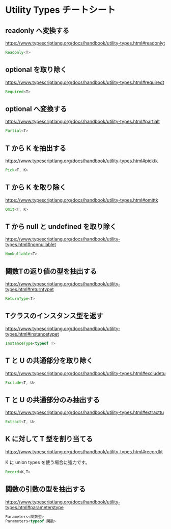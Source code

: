 # Utility Types チートシート

## readonly へ変換する

https://www.typescriptlang.org/docs/handbook/utility-types.html#readonlyt

```ts
Readonly<T>
```

## optional を取り除く

https://www.typescriptlang.org/docs/handbook/utility-types.html#requiredt

```ts
Required<T>
```

## optional へ変換する

https://www.typescriptlang.org/docs/handbook/utility-types.html#partialt

```ts
Partial<T>
```

## T から K を抽出する

https://www.typescriptlang.org/docs/handbook/utility-types.html#picktk

```ts
Pick<T, K>
```

## T から K を取り除く

https://www.typescriptlang.org/docs/handbook/utility-types.html#omittk

```ts
Omit<T, K>
```

## T から null と undefined を取り除く

https://www.typescriptlang.org/docs/handbook/utility-types.html#nonnullablet

```ts
NonNullable<T>
```

## 関数Tの返り値の型を抽出する

https://www.typescriptlang.org/docs/handbook/utility-types.html#returntypet

```ts
ReturnType<T>
```

## Tクラスのインスタンス型を返す

https://www.typescriptlang.org/docs/handbook/utility-types.html#instancetypet

```ts
InstanceType<typeof T>
```

## T と U の共通部分を取り除く

https://www.typescriptlang.org/docs/handbook/utility-types.html#excludetu

```ts
Exclude<T, U>
```

## T と U の共通部分のみ抽出する

https://www.typescriptlang.org/docs/handbook/utility-types.html#extracttu

```ts
Extract<T, U>
```

## K に対して T 型を割り当てる

https://www.typescriptlang.org/docs/handbook/utility-types.html#recordkt

K に union types を使う場合に強力です。

```ts
Record<K,T>
```

## 関数の引数の型を抽出する

https://www.typescriptlang.org/docs/handbook/utility-types.html#parameterstype

```ts
Parameters<関数型>
Parameters<typeof 関数>
```

